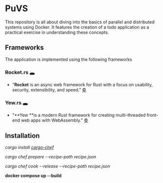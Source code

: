 # PuVS

This repository is all about diving into the basics of parallel and distributed systems using Docker. It features the creation of a todo application as a practical exercise in understanding these concepts.

## Frameworks

The application is implemented using the following frameworks

### Rocket.rs [🕳](https://rocket.rs)

* "**Rocket** is an async web framework for Rust with a focus on usability, security, extensibility, and speed." [©](https://github.com/rwf2/Rocket/tree/v0.5)

### Yew.rs [🕳](https://yew.rs)

* "**Yew **is a modern Rust framework for creating multi-threaded front-end web apps with WebAssembly." [©](https://github.com/yewstack/yew)

## Installation

*cargo install [cargo-chef](https://github.com/LukeMathWalker/cargo-chef)*

*cargo chef prepare --recipe-path recipe.json*

*cargo chef cook --release  --recipe-path recipe.json*

**docker compose up --build**
